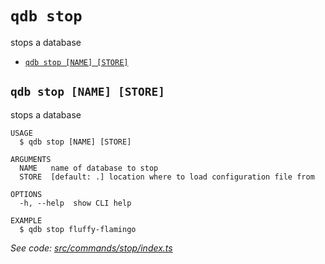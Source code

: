 `qdb stop`
==========

stops a database

* [`qdb stop [NAME] [STORE]`](#qdb-stop-name-store)

## `qdb stop [NAME] [STORE]`

stops a database

```
USAGE
  $ qdb stop [NAME] [STORE]

ARGUMENTS
  NAME   name of database to stop
  STORE  [default: .] location where to load configuration file from

OPTIONS
  -h, --help  show CLI help

EXAMPLE
  $ qdb stop fluffy-flamingo
```

_See code: [src/commands/stop/index.ts](https://github.com/trulyronak/qudb/blob/v1.3.0/src/commands/stop/index.ts)_
